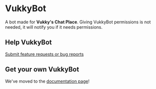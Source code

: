 # VukkyBot
A bot made for **Vukky's Chat Place**.
Giving VukkyBot permissions is not needed, it will notify you if it needs permissions.

## Help VukkyBot
[Submit feature requests or bug reports](https://github.com/VukkyLtd/VukkyBot/issues/new/choose)

## Get your own VukkyBot
We've moved to the [documentation page](https://vukkyltd.github.io/VukkyBot)!
